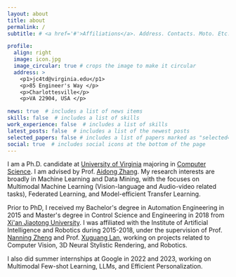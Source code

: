 ```yaml
---
layout: about
title: about
permalink: /
subtitle: # <a href='#'>Affiliations</a>. Address. Contacts. Moto. Etc.

profile:
  align: right
  image: icon.jpg
  image_circular: true # crops the image to make it circular
  address: >
    <p1>jc4td@virginia.edu</p1>
    <p>85 Engineer's Way </p>
    <p>Charlottesville</p>
    <p>VA 22904, USA </p>

news: true  # includes a list of news items
skills: false  # includes a list of skills
work_experience: false  # includes a list of skills
latest_posts: false  # includes a list of the newest posts
selected_papers: false # includes a list of papers marked as "selected={true}"
social: true  # includes social icons at the bottom of the page
---
```


I am a Ph.D. candidate at [University of Virginia](https://www.virginia.edu) majoring in [Computer Science](https://engineering.virginia.edu/departments/computer-science). 
I am advised by Prof. [Aidong Zhang](https://scholar.google.com/citations?user=O8XxkE4AAAAJ&hl=en).
My research interests are broadly in Machine Learning and Data Mining, with the focuses on Multimodal Machine Learning (Vision-language and Audio-video related tasks), Federated Learning, and Model-efficient Transfer Learning.
 
Prior to PhD, I received my Bachelor's degree in Automation Engineering in 2015 and Master's degree in Control Science and Engineering in 2018 from [Xi'an Jiaotong University](http://en.hit.edu.cn/). I was affiliated with the Institute of Artificial Intelligence and Robotics during 2015-2018, under the supervision of Prof. [Nanning Zheng](https://research.com/u/nanning-zheng) and Prof. [Xuguang Lan](https://www.semanticscholar.org/author/Xuguang-Lan/2498428), working on projects related to Computer Vision, 3D Neural Stylistic Rendering, and Robotics.

I also did summer internships at Google in 2022 and 2023, working on Multimodal Few-shot Learning, LLMs, and Efficient Personalization. 

<!-- I love Visual Art and Astronomy. I enjoy drawing in my free time! -->